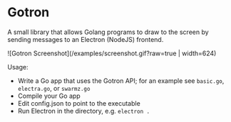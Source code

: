# Gotron

A small library that allows Golang programs to draw to the screen by sending messages to an Electron (NodeJS) frontend.

![Gotron Screenshot](/examples/screenshot.gif?raw=true | width=624)

Usage:

* Write a Go app that uses the Gotron API; for an example see `basic.go`, `electra.go`, or `swarmz.go`
* Compile your Go app
* Edit config.json to point to the executable
* Run Electron in the directory, e.g. `electron .`
